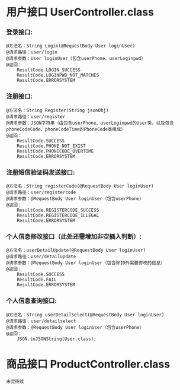 # 用户接口 UserController.class

### 登录接口:

```
@方法名：String Login(@RequestBody User loginUser)
@请求路径：user/login
@请求参数：User loginUser（包含userPhone、userLoginpwd）
@返回：
	ResultCode.LOGIN_SUCCESS
	ResultCode.LOGINPWD_NOT_MATCHES
	ResultCode.ERRORSYSTEM
```

### 注册接口:

```
@方法名：String Register(String jsonObj)
@请求路径：user/register
@请求参数：JSON字符串（由包含userPhone、userLoginpwd的User类，以及包含phoneCodeCode、phoneCodeTime的PhoneCode类组成）
@返回：
	ResultCode.SUCCESS
	ResultCode.PHONE_NOT_EXIST
	ResultCode.PHONECODE_OVERTIME
	ResultCode.ERRORSYSTEM
```

### 注册短信验证码发送接口:

```
@方法名：String registerCode(@RequestBody User loginUser)
@请求路径：user/registercode
@请求参数：@RequestBody User loginUser（包含userPhone）
@返回：
	ResultCode.REGISTERCODE_SUCCESS
	ResultCode.REGISTERCODE_ILLEGAL
	ResultCode.ERRORSYSTEM
```

### 个人信息修改接口（此处还需增加非空插入判断）:

```
@方法名：userDetailUpdate(@RequestBody User loginUser)
@请求路径：user/detailupdate
@请求参数：@RequestBody User loginUser（包含除ID外需要修改的信息）
@返回：
	ResultCode.SUCCESS
	ResultCode.FAIL
	ResultCode.ERRORSYSTEM
```

### 个人信息查询接口:

```
@方法名：String userDetailSelect(@RequestBody User loginUser)
@请求路径：user/detailselect
@请求参数：@RequestBody User loginUser（包含userPhone）
@返回：
	JSON.toJSONString(User.class);
```

# 商品接口 ProductController.class

```
未完待续
```